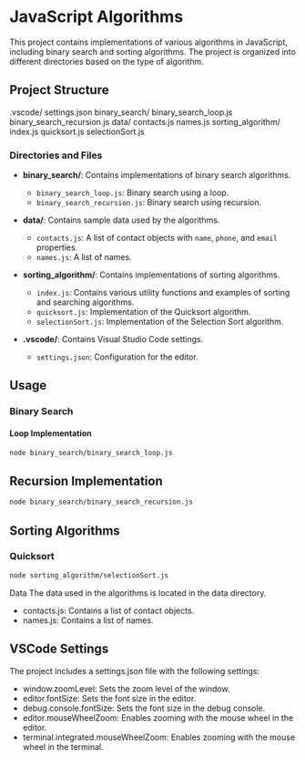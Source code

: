 # JavaScript Algorithms

This project contains implementations of various algorithms in JavaScript, including binary search and sorting algorithms. The project is organized into different directories based on the type of algorithm.

## Project Structure

.vscode/ settings.json binary_search/ binary_search_loop.js binary_search_recursion.js data/ contacts.js names.js sorting_algorithm/ index.js quicksort.js selectionSort.js

### Directories and Files

- **binary_search/**: Contains implementations of binary search algorithms.

  - `binary_search_loop.js`: Binary search using a loop.
  - `binary_search_recursion.js`: Binary search using recursion.

- **data/**: Contains sample data used by the algorithms.

  - `contacts.js`: A list of contact objects with `name`, `phone`, and `email` properties.
  - `names.js`: A list of names.

- **sorting_algorithm/**: Contains implementations of sorting algorithms.

  - `index.js`: Contains various utility functions and examples of sorting and searching algorithms.
  - `quicksort.js`: Implementation of the Quicksort algorithm.
  - `selectionSort.js`: Implementation of the Selection Sort algorithm.

- **.vscode/**: Contains Visual Studio Code settings.
  - `settings.json`: Configuration for the editor.

## Usage

### Binary Search

#### Loop Implementation

```sh
node binary_search/binary_search_loop.js
```

## Recursion Implementation

```sh
node binary_search/binary_search_recursion.js
```

## Sorting Algorithms

### Quicksort

```sh
node sorting_algorithm/selectionSort.js
```

Data
The data used in the algorithms is located in the data directory.

- contacts.js: Contains a list of contact objects.
- names.js: Contains a list of names.

## VSCode Settings

The project includes a settings.json file with the following settings:

- window.zoomLevel: Sets the zoom level of the window.
- editor.fontSize: Sets the font size in the editor.
- debug.console.fontSize: Sets the font size in the debug console.
- editor.mouseWheelZoom: Enables zooming with the mouse wheel in the editor.
- terminal.integrated.mouseWheelZoom: Enables zooming with the mouse wheel in the terminal.
